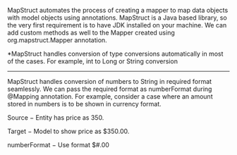 MapStruct automates the process of creating a mapper to map data objects with model objects using annotations.
MapStruct is a Java based library, so the very first requirement is to have JDK installed on your machine.
We can add custom methods as well to the Mapper created using org.mapstruct.Mapper annotation.

*MapStruct handles conversion of type conversions automatically in most of the cases. For example, int to Long or String conversion

------------------------------
MapStruct handles conversion of numbers to String in required format seamlessly. We can pass the required format as numberFormat during @Mapping annotation. For example, consider a case where an amount stored in numbers is to be shown in currency format.

Source − Entity has price as 350.

Target − Model to show price as $350.00.

numberFormat − Use format $#.00